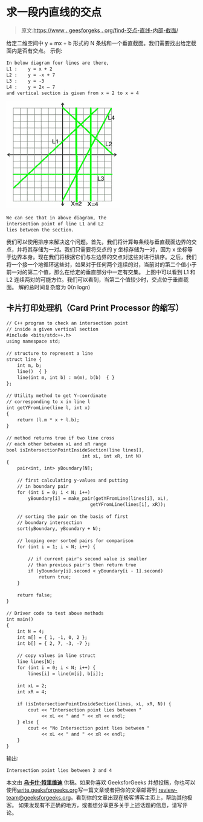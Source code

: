 # 求一段内直线的交点

> 原文:[https://www . geesforgeks . org/find-交点-直线-内部-截面/](https://www.geeksforgeeks.org/find-intersection-point-lines-inside-section/)

给定二维空间中 y = mx + b 形式的 N 条线和一个垂直截面。我们需要找出给定截面内是否有交点。
示例:

```
In below diagram four lines are there,
L1 :    y = x + 2
L2 :    y = -x + 7
L3 :    y = -3
L4 :    y = 2x – 7
and vertical section is given from x = 2 to x = 4
```

![intersection point of lines inside a section](img/4f80e12ee5d19e20a4e149256be7cd54.png)

```
We can see that in above diagram, the 
intersection point of line L1 and L2 
lies between the section.
```

我们可以使用排序来解决这个问题。首先，我们将计算每条线与垂直截面边界的交点，并将其存储为一对。我们只需要将交点的 y 坐标存储为一对，因为 x 坐标等于边界本身。现在我们将根据它们与左边界的交点对这些对进行排序。之后，我们将一个接一个地循环这些对，如果对于任何两个连续的对，当前对的第二个值小于前一对的第二个值，那么在给定的垂直部分中一定有交集。
上图中可以看到 L1 和 L2 连续两对的可能方位。我们可以看到，当第二个值较少时，交点位于垂直截面。
解的总时间复杂度为 0(n logn)

## 卡片打印处理机（Card Print Processor 的缩写）

```
// C++ program to check an intersection point
// inside a given vertical section
#include <bits/stdc++.h>
using namespace std;

// structure to represent a line
struct line {
    int m, b;
    line()  { }
    line(int m, int b) : m(m), b(b)  { }
};

// Utility method to get Y-coordinate 
// corresponding to x in line l
int getYFromLine(line l, int x)
{
    return (l.m * x + l.b);
}

// method returns true if two line cross
// each other between xL and xR range
bool isIntersectionPointInsideSection(line lines[], 
                            int xL, int xR, int N)
{
    pair<int, int> yBoundary[N];

    // first calculating y-values and putting 
    // in boundary pair
    for (int i = 0; i < N; i++) 
        yBoundary[i] = make_pair(getYFromLine(lines[i], xL), 
                               getYFromLine(lines[i], xR));

    // sorting the pair on the basis of first
    // boundary intersection
    sort(yBoundary, yBoundary + N);

    // looping over sorted pairs for comparison
    for (int i = 1; i < N; i++) {

        // if current pair's second value is smaller
        // than previous pair's then return true
        if (yBoundary[i].second < yBoundary[i - 1].second) 
            return true;        
    }

    return false;
}

// Driver code to test above methods
int main()
{
    int N = 4;
    int m[] = { 1, -1, 0, 2 };
    int b[] = { 2, 7, -3, -7 };

    // copy values in line struct
    line lines[N];
    for (int i = 0; i < N; i++) {
        lines[i] = line(m[i], b[i]);

    int xL = 2;
    int xR = 4;

    if (isIntersectionPointInsideSection(lines, xL, xR, N)) {
        cout << "Intersection point lies between " 
             << xL << " and " << xR << endl;
    } else {
        cout << "No Intersection point lies between " 
             << xL << " and " << xR << endl;
    }
}
```

输出:

```
Intersection point lies between 2 and 4
```

本文由 [**乌卡什·特里维迪**](https://in.linkedin.com/in/utkarsh-trivedi-253069a7) 供稿。如果你喜欢 GeeksforGeeks 并想投稿，你也可以使用[write.geeksforgeeks.org](http://www.write.geeksforgeeks.org)写一篇文章或者把你的文章邮寄到 review-team@geeksforgeeks.org。看到你的文章出现在极客博客主页上，帮助其他极客。
如果发现有不正确的地方，或者想分享更多关于上述话题的信息，请写评论。